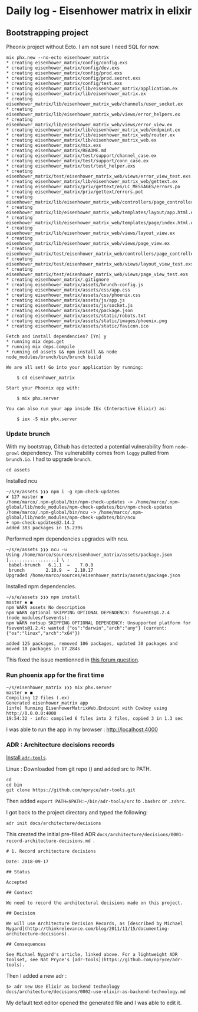 # Daily log - Eisenhower matrix in elixir

## Bootstrapping project

Pheonix project without Ecto. I am not sure I need SQL for now.

```
mix phx.new --no-ecto eisenhower_matrix
* creating eisenhower_matrix/config/config.exs
* creating eisenhower_matrix/config/dev.exs
* creating eisenhower_matrix/config/prod.exs
* creating eisenhower_matrix/config/prod.secret.exs
* creating eisenhower_matrix/config/test.exs
* creating eisenhower_matrix/lib/eisenhower_matrix/application.ex
* creating eisenhower_matrix/lib/eisenhower_matrix.ex
* creating eisenhower_matrix/lib/eisenhower_matrix_web/channels/user_socket.ex
* creating eisenhower_matrix/lib/eisenhower_matrix_web/views/error_helpers.ex
* creating eisenhower_matrix/lib/eisenhower_matrix_web/views/error_view.ex
* creating eisenhower_matrix/lib/eisenhower_matrix_web/endpoint.ex
* creating eisenhower_matrix/lib/eisenhower_matrix_web/router.ex
* creating eisenhower_matrix/lib/eisenhower_matrix_web.ex
* creating eisenhower_matrix/mix.exs
* creating eisenhower_matrix/README.md
* creating eisenhower_matrix/test/support/channel_case.ex
* creating eisenhower_matrix/test/support/conn_case.ex
* creating eisenhower_matrix/test/test_helper.exs
* creating eisenhower_matrix/test/eisenhower_matrix_web/views/error_view_test.exs
* creating eisenhower_matrix/lib/eisenhower_matrix_web/gettext.ex
* creating eisenhower_matrix/priv/gettext/en/LC_MESSAGES/errors.po
* creating eisenhower_matrix/priv/gettext/errors.pot
* creating eisenhower_matrix/lib/eisenhower_matrix_web/controllers/page_controller.ex
* creating eisenhower_matrix/lib/eisenhower_matrix_web/templates/layout/app.html.eex
* creating eisenhower_matrix/lib/eisenhower_matrix_web/templates/page/index.html.eex
* creating eisenhower_matrix/lib/eisenhower_matrix_web/views/layout_view.ex
* creating eisenhower_matrix/lib/eisenhower_matrix_web/views/page_view.ex
* creating eisenhower_matrix/test/eisenhower_matrix_web/controllers/page_controller_test.exs
* creating eisenhower_matrix/test/eisenhower_matrix_web/views/layout_view_test.exs
* creating eisenhower_matrix/test/eisenhower_matrix_web/views/page_view_test.exs
* creating eisenhower_matrix/.gitignore
* creating eisenhower_matrix/assets/brunch-config.js
* creating eisenhower_matrix/assets/css/app.css
* creating eisenhower_matrix/assets/css/phoenix.css
* creating eisenhower_matrix/assets/js/app.js
* creating eisenhower_matrix/assets/js/socket.js
* creating eisenhower_matrix/assets/package.json
* creating eisenhower_matrix/assets/static/robots.txt
* creating eisenhower_matrix/assets/static/images/phoenix.png
* creating eisenhower_matrix/assets/static/favicon.ico

Fetch and install dependencies? [Yn] y
* running mix deps.get
* running mix deps.compile
* running cd assets && npm install && node node_modules/brunch/bin/brunch build

We are all set! Go into your application by running:

    $ cd eisenhower_matrix

Start your Phoenix app with:

    $ mix phx.server

You can also run your app inside IEx (Interactive Elixir) as:

    $ iex -S mix phx.server
```

### Update brunch

With my bootstrap, Github has detected a potential vulnerability from `node-growl` dependency.
The vulnerability comes from `loggy` pulled from `brunch.io`.
I had to upgrade `brunch`.

```
cd assets
```
Installed ncu
```
~/s/e/assets ❯❯❯ npm i -g npm-check-updates                                                              ✘ 127 master ◼
/home/marco/.npm-global/bin/npm-check-updates -> /home/marco/.npm-global/lib/node_modules/npm-check-updates/bin/npm-check-updates
/home/marco/.npm-global/bin/ncu -> /home/marco/.npm-global/lib/node_modules/npm-check-updates/bin/ncu
+ npm-check-updates@2.14.2
added 383 packages in 15.239s
```
Performed npm dependencies upgrades with ncu.
```
~/s/e/assets ❯❯❯ ncu -u
Using /home/marco/sources/eisenhower_matrix/assets/package.json
[..................] \ :
 babel-brunch   6.1.1  →    7.0.0 
 brunch        2.10.9  →  2.10.17 
Upgraded /home/marco/sources/eisenhower_matrix/assets/package.json
```
Installed npm dependencies.
```
~/s/e/assets ❯❯❯ npm install                                                                                 master ✱ ◼
npm WARN assets No description
npm WARN optional SKIPPING OPTIONAL DEPENDENCY: fsevents@1.2.4 (node_modules/fsevents):
npm WARN notsup SKIPPING OPTIONAL DEPENDENCY: Unsupported platform for fsevents@1.2.4: wanted {"os":"darwin","arch":"any"} (current: {"os":"linux","arch":"x64"})

added 125 packages, removed 106 packages, updated 30 packages and moved 10 packages in 17.284s

```

This fixed the issue mentionned in [this forum question](https://elixirforum.com/t/github-found-a-potential-security-vulnerability-from-node-growl/15213).

### Run phoenix app for the first time


```
~/s/eisenhower_matrix ❯❯❯ mix phx.server                                                                                                       master ✱ ◼
Compiling 12 files (.ex)
Generated eisenhower_matrix app
[info] Running EisenhowerMatrixWeb.Endpoint with Cowboy using http://0.0.0.0:4000
19:54:32 - info: compiled 6 files into 2 files, copied 3 in 1.3 sec
```

I was able to run the app in my browser : [http://localhost:4000](http://localhost:4000)

### ADR : Architecture decisions records

[Install `adr-tools`](https://github.com/npryce/adr-tools/blob/master/INSTALL.md).

Linux : Downloaded from git repo () and added src to PATH.

```
cd
cd bin 
git clone https://github.com/npryce/adr-tools.git 
```

Then added `export PATH=$PATH:~/bin/adr-tools/src` to `.bashrc` or `.zshrc`.

I got back to the project directory and typed the following:
```
adr init docs/architecture/decisions
```

This created the initial pre-filled  ADR `docs/architecture/decisions/0001-record-architecture-decisions.md `.

```
# 1. Record architecture decisions

Date: 2018-09-17

## Status

Accepted

## Context

We need to record the architectural decisions made on this project.

## Decision

We will use Architecture Decision Records, as [described by Michael Nygard](http://thinkrelevance.com/blog/2011/11/15/documenting-architecture-decisions).

## Consequences

See Michael Nygard's article, linked above. For a lightweight ADR toolset, see Nat Pryce's [adr-tools](https://github.com/npryce/adr-tools).
```

Then I added a new adr : 
```
$> adr new Use Elixir as backend technology
docs/architecture/decisions/0002-use-elixir-as-backend-technology.md 
```
My default text editor opened the generated file and I was able to edit it.

	
